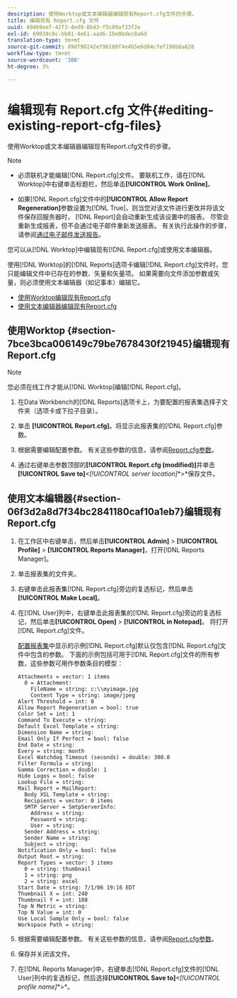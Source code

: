```yaml
---
description: 使用Worktop或文本编辑器编辑现有Report.cfg文件的步骤。
title: 编辑现有 Report.cfg 文件
uuid: 494b9eef-42f3-4ed9-8b43-f5c09af33f2e
exl-id: 69038c0c-bb01-4e61-aad6-1be0bdec8a6d
translation-type: tm+mt
source-git-commit: d9df90242ef96188f4e4b5e6d04cfef196b0a628
workflow-type: tm+mt
source-wordcount: '388'
ht-degree: 3%

---
```


# 编辑现有 Report.cfg 文件{#editing-existing-report-cfg-files}

使用Worktop或文本编辑器编辑现有Report.cfg文件的步骤。

>[!NOTE]
>
>* 必须联机才能编辑[!DNL Report.cfg]文件。 要联机工作，请在[!DNL Worktop]中右键单击标题栏，然后单击&#x200B;**[!UICONTROL Work Online]**。
   >
   >
* 如果[!DNL Report.cfg]文件中的&#x200B;**[!UICONTROL Allow Report Regeneration]**&#x200B;参数设置为[!DNL True]，则当您对该文件进行更改并将该文件保存回服务器时， [!DNL Report]会自动重新生成该设置中的报表。 尽管会重新生成报表，但不会通过电子邮件重新发送报表。 有关执行此操作的步骤，请参阅[通过电子邮件发送报告](../../../../home/c-rpt-oview/c-work-rpt-sets/c-edit-ex-rpt-files/t-res-rpts-email.md#task-b0a21f1c925f4e5d82560581ae4cf607)。

>



您可以从[!DNL Worktop]中编辑现有[!DNL Report.cfg]或使用文本编辑器。

使用[!DNL Worktop]的[!DNL Reports]选项卡编辑[!DNL Report.cfg]文件时，您只能编辑文件中已存在的参数、矢量和矢量项。 如果需要向文件添加参数或矢量，则必须使用文本编辑器（如记事本）编辑它。

* [使用Worktop编辑现有Report.cfg](../../../../home/c-rpt-oview/c-work-rpt-sets/c-edit-ex-rpt-files/c-edit-ex-rpt-files.md#section-7bce3bca006149c79be7678430f21945)
* [使用文本编辑器编辑现有Report.cfg](../../../../home/c-rpt-oview/c-work-rpt-sets/c-edit-ex-rpt-files/c-edit-ex-rpt-files.md#section-06f3d2a8d7f34bc2841180caf10a1eb7)

## 使用Worktop {#section-7bce3bca006149c79be7678430f21945}编辑现有Report.cfg

>[!NOTE]
>
>您必须在线工作才能从[!DNL Worktop]编辑[!DNL Report.cfg]。

1. 在Data Workbench的[!DNL Reports]选项卡上，为要配置的报表集选择子文件夹（选项卡或下拉子目录）。
1. 单击 **[!UICONTROL Report.cfg]**。将显示此报表集的[!DNL Report.cfg]参数。

1. 根据需要编辑配置参数。 有关这些参数的信息，请参阅[Report.cfg参数](../../../../home/c-rpt-oview/c-rpt-param-ref/c-rpt-param.md#concept-838e59d72d3f4cb29ee15f5c7eb0ceff)。
1. 通过右键单击参数顶部的&#x200B;**[!UICONTROL Report.cfg (modified)]**&#x200B;并单击&#x200B;**[!UICONTROL Save to]***&lt;**[!UICONTROL server location]**>*保存文件。

## 使用文本编辑器{#section-06f3d2a8d7f34bc2841180caf10a1eb7}编辑现有Report.cfg

1. 在工作区中右键单击，然后单击&#x200B;**[!UICONTROL Admin]** > **[!UICONTROL Profile]** > **[!UICONTROL Reports Manager]**，打开[!DNL Reports Manager]。

1. 单击报表集的文件夹。
1. 右键单击此报表集[!DNL Report.cfg]旁边的复选标记，然后单击&#x200B;**[!UICONTROL Make Local]**。

1. 在[!DNL User]列中，右键单击此报表集的[!DNL Report.cfg]旁边的复选标记，然后单击&#x200B;**[!UICONTROL Open]** > **[!UICONTROL in Notepad]**。 将打开[!DNL Report.cfg]文件。

   [配置报表集](../../../../home/c-rpt-oview/c-work-rpt-sets/t-create-rpt-set/t-config-rpt-set/t-config-rpt-set.md#task-cfb2fd0c28bc48c2acdd582fe0d670d0)中显示的示例[!DNL Report.cfg]默认仅包含[!DNL Report.cfg]文件中包含的参数。 下面的示例包括可用于[!DNL Report.cfg]文件的所有参数，这些参数可用作参数条目的模型：

   ```
   Attachments = vector: 1 items
     0 = Attachment:
       FileName = string: c:\\myimage.jpg
       Content Type = string: image/jpeg
   Alert Threshold = int: 0
   Allow Report Regeneration = bool: true
   Color Set = int: 1
   Command To Execute = string: 
   Default Excel Template = string: 
   Dimension Name = string: 
   Email Only If Perfect = bool: false
   End Date = string: 
   Every = string: month
   Excel Watchdog Timeout (seconds) = double: 300.0
   Filter Formula = string: 
   Gamma Correction = double: 1
   Hide Logos = bool: false
   Lookup File = string: 
   Mail Report = MailReport: 
     Body XSL Template = string: 
     Recipients = vector: 0 items
     SMTP Server = SmtpServerInfo: 
       Address = string: 
       Password = string: 
       User = string: 
     Sender Address = string: 
     Sender Name = string: 
     Subject = string: 
   Notification Only = bool: false
   Output Root = string: 
   Report Types = vector: 3 items
     0 = string: thumbnail
     1 = string: png
     2 = string: excel
   Start Date = string: 7/1/06 19:16 EDT
   Thumbnail X = int: 240
   Thumbnail Y = int: 180
   Top N Metric = string: 
   Top N Value = int: 0
   Use Local Sample Only = bool: false
   Workspace Path = string: 
   ```

1. 根据需要编辑配置参数。 有关这些参数的信息，请参阅[Report.cfg参数](../../../../home/c-rpt-oview/c-rpt-param-ref/c-rpt-param.md#concept-838e59d72d3f4cb29ee15f5c7eb0ceff)。
1. 保存并关闭该文件。
1. 在[!DNL Reports Manager]中，右键单击[!DNL Report.cfg]文件的[!DNL User]列中的复选标记，然后选择&#x200B;**[!UICONTROL Save to]***&lt;**[!UICONTROL profile name]**>*。
